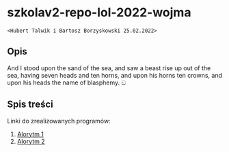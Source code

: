 # szkolav2-repo-lol-2022-wojma
`<Hubert Talwik i Bartosz Borzyskowski 25.02.2022>`

## Opis
And I stood upon the sand of the sea, and saw a beast rise up out of the sea, 
having seven heads and ten horns, and upon his horns ten crowns, and upon his heads the name of blasphemy.
 ඞ

## Spis treści

Linki do zrealizowanych programów:

1. [Alorytm 1](https://github.com/FatSassin/szkolav2-repo-lol-2022-wojma/blob/main/Liczby%20pierwsze/Liczby%20pierwsze.cpp)
2. [Alorytm 2](https://creepypasta.fandom.com/pl/wiki/Wstrz%C4%85saj%C4%85ce_pochodzenie_mema_Trollface)
